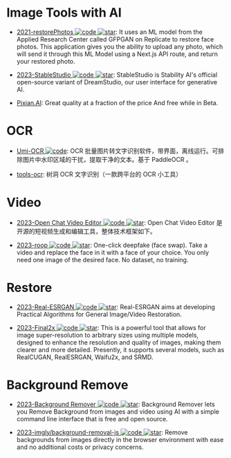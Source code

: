 # Image Tools with AI

- [2021-restorePhotos ![code](https://ng-tech.icu/assets/code.svg) ![star](https://img.shields.io/github/stars/Nutlope/restorePhotos)](https://github.com/Nutlope/restorePhotos): It uses an ML model from the Applied Research Center called GFPGAN on Replicate to restore face photos. This application gives you the ability to upload any photo, which will send it through this ML Model using a Next.js API route, and return your restored photo.

- [2023-StableStudio ![code](https://ng-tech.icu/assets/code.svg) ![star](https://img.shields.io/github/stars/Stability-AI/StableStudio)](https://github.com/Stability-AI/StableStudio): StableStudio is Stability AI's official open-source variant of DreamStudio, our user interface for generative AI.

- [Pixian.AI](https://pixian.ai/remove-image-backgrounds): Great quality at a fraction of the price And free while in Beta.

# OCR

- [Umi-OCR ![code](https://ng-tech.icu/assets/code.svg)](https://github.com/hiroi-sora/Umi-OCR): OCR 批量图片转文字识别软件，带界面，离线运行。可排除图片中水印区域的干扰，提取干净的文本。基于 PaddleOCR 。

- [tools-ocr](https://github.com/AnyListen/tools-ocr): 树洞 OCR 文字识别（一款跨平台的 OCR 小工具）

# Video

- [2023-Open Chat Video Editor ![code](https://ng-tech.icu/assets/code.svg) ![star](https://img.shields.io/github/stars/SCUTlihaoyu/open-chat-video-editor)](https://github.com/SCUTlihaoyu/open-chat-video-editor): Open Chat Video Editor 是开源的短视频生成和编辑工具，整体技术框架如下。

- [2023-roop ![code](https://ng-tech.icu/assets/code.svg) ![star](https://img.shields.io/github/stars/s0md3v/roop)](https://github.com/s0md3v/roop): One-click deepfake (face swap). Take a video and replace the face in it with a face of your choice. You only need one image of the desired face. No dataset, no training.

# Restore

- [2023-Real-ESRGAN ![code](https://ng-tech.icu/assets/code.svg) ![star](https://img.shields.io/github/stars/xinntao/Real-ESRGAN)](https://github.com/xinntao/Real-ESRGAN): Real-ESRGAN aims at developing Practical Algorithms for General Image/Video Restoration.

- [2023-Final2x ![code](https://ng-tech.icu/assets/code.svg) ![star](https://img.shields.io/github/stars/Tohrusky/Final2x)](https://github.com/Tohrusky/Final2x): This is a powerful tool that allows for image super-resolution to arbitrary sizes using multiple models, designed to enhance the resolution and quality of images, making them clearer and more detailed. Presently, it supports several models, such as RealCUGAN, RealESRGAN, Waifu2x, and SRMD.

# Background Remove

- [2023-Background Remover ![code](https://ng-tech.icu/assets/code.svg) ![star](https://img.shields.io/github/stars/nadermx/backgroundremover)](https://github.com/nadermx/backgroundremover): Background Remover lets you Remove Background from images and video using AI with a simple command line interface that is free and open source.

- [2023-imgly/background-removal-js ![code](https://ng-tech.icu/assets/code.svg) ![star](https://img.shields.io/github/stars/imgly/background-removal-js)](https://github.com/imgly/background-removal-js): Remove backgrounds from images directly in the browser environment with ease and no additional costs or privacy concerns.
